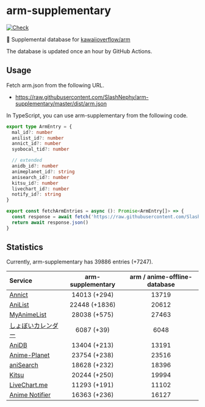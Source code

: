 # arm-supplementary

[![Check](https://github.com/SlashNephy/arm-supplementary/actions/workflows/check-node.yml/badge.svg)](https://github.com/SlashNephy/arm-supplementary/actions/workflows/check-node.yml)

💊 Supplemental database for [kawaiioverflow/arm](https://github.com/kawaiioverflow/arm)

The database is updated once an hour by GitHub Actions.

## Usage

Fetch arm.json from the following URL.

- https://raw.githubusercontent.com/SlashNephy/arm-supplementary/master/dist/arm.json

In TypeScript, you can use arm-supplementary from the following code.

```TypeScript
export type ArmEntry = {
  mal_id?: number
  anilist_id?: number
  annict_id?: number
  syobocal_tid?: number

  // extended
  anidb_id?: number
  animeplanet_id?: string
  anisearch_id?: number
  kitsu_id?: number
  livechart_id?: number
  notify_id?: string
}

export const fetchArmEntries = async (): Promise<ArmEntry[]> => {
  const response = await fetch('https://raw.githubusercontent.com/SlashNephy/arm-supplementary/master/dist/arm.json')
  return await response.json()
}
```

## Statistics

Currently, arm-supplementary has 39886 entries (+7247).

| Service                                     | arm-supplementary | arm / anime-offline-database |
| :------------------------------------------ | :---------------: | :--------------------------: |
| [Annict](https://annict.com)                |   14013 (+294)    |            13719             |
| [AniList](https://anilist.co)               |   22448 (+1836)   |            20612             |
| [MyAnimeList](https://myanimelist.net)      |   28038 (+575)    |            27463             |
| [しょぼいカレンダー](https://cal.syoboi.jp) |    6087 (+39)     |             6048             |
| [AniDB](https://anidb.net)                  |   13404 (+213)    |            13191             |
| [Anime-Planet](https://anime-planet.com)    |   23754 (+238)    |            23516             |
| [aniSearch](https://anisearch.com)          |   18628 (+232)    |            18396             |
| [Kitsu](https://kitsu.io)                   |   20244 (+250)    |            19994             |
| [LiveChart.me](https://livechart.me)        |   11293 (+191)    |            11102             |
| [Anime Notifier](https://notify.moe)        |   16363 (+236)    |            16127             |
